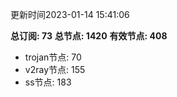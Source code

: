 更新时间2023-01-14 15:41:06

**总订阅: 73**
**总节点: 1420**
**有效节点: 408**
- trojan节点: 70
- v2ray节点: 155
- ss节点: 183
